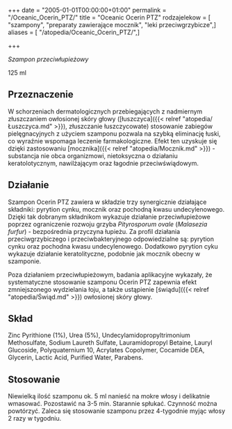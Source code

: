 +++
date = "2005-01-01T00:00:00+01:00"
permalink = "/Oceanic_Ocerin_PTZ/"
title = "Oceanic Ocerin PTZ"
rodzajelekow = [ "szampony", "preparaty zawierające mocznik", "leki przeciwgrzybicze",]
aliases = [ "/atopedia/Oceanic_Ocerin_PTZ/",]

+++

*Szampon przeciwłupieżowy*

125 ml

Przeznaczenie
-------------

W schorzeniach dermatologicznych przebiegających z nadmiernym złuszczaniem owłosionej skóry głowy ([łuszczyca]({{< relref "atopedia/Łuszczyca.md" >}}), złuszczanie łuszczycowate) stosowanie zabiegów pielęgnacyjnych z użyciem szamponu pozwala na szybką eliminację łuski, co wyraźnie wspomaga leczenie farmakologiczne. Efekt ten uzyskuje się dzięki zastosowaniu [mocznika]({{< relref "atopedia/Mocznik.md" >}}) - substancja nie obca organizmowi, nietoksyczna o działaniu keratolotycznym, nawilżającym oraz łagodnie przeciwświądowym.

Działanie
---------

Szampon Ocerin PTZ zawiera w składzie trzy synergicznie działające składniki: pyrytion cynku, mocznik oraz pochodną kwasu undecylenowego. Dzięki tak dobranym składnikom wykazuje działanie przeciwłupieżowe poprzez ograniczenie rozwoju grzyba *Pityrosporum ovale* (*Malasezia furfur*) - bezpośrednia przyczyna łupieżu. Za profil działania przeciwgrzybiczego i przeciwbakteryjnego odpowiedzialne są: pyrytion cynku oraz pochodna kwasu undecylenowego. Dodatkowo pyrytion cyku wykazuje działanie keratolityczne, podobnie jak mocznik obecny w szamponie.

Poza działaniem przeciwłupieżowym, badania aplikacyjne wykazały, że systematyczne stosowanie szamponu Ocerin PTZ zapewnia efekt zmniejszonego wydzielania łoju, a także ustąpienie [świądu]({{< relref "atopedia/Świąd.md" >}}) owłosionej skóry głowy.

Skład
-----

Zinc Pyrithione (1%), Urea (5%), Undecylamidopropyltrimonium Methosulfate, Sodium Laureth Sulfate, Lauramidopropyl Betaine, Lauryl Glucoside, Polyquaternium 10, Acrylates Copolymer, Cocamide DEA, Glycerin, Lactic Acid, Purified Water, Parabens.

Stosowanie
----------

Niewielką ilość szamponu ok. 5 ml nanieść na mokre włosy i delikatnie wmasować. Pozostawić na 3-5 min. Starannie spłukać. Czynność można powtórzyć. Zaleca się stosowanie szamponu przez 4-tygodnie myjąc włosy 2 razy w tygodniu.
